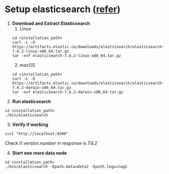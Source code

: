 # Setup elasticsearch ([refer](https://www.elastic.co/guide/en/elasticsearch/reference/current/getting-started-install.html#run-elasticsearch-local))
1. **Download and Extract Elasticsearch**
	1. Linux
	```
	cd <installation_path>
	curl -L -O https://artifacts.elastic.co/downloads/elasticsearch/elasticsearch-7.6.2-linux-x86_64.tar.gz
	tar -xvf elasticsearch-7.6.2-linux-x86_64.tar.gz
	```
	2. macOS
	```
	cd <installation_path>
	curl -L -O https://artifacts.elastic.co/downloads/elasticsearch/elasticsearch-7.6.2-darwin-x86_64.tar.gz
	tar -xvf elasticsearch-7.6.2-darwin-x86_64.tar.gz
	```
2. **Run elasticsearch**
```
cd <installation_path>
./bin/elasticsearch
```
3. **Verify if working**
```
curl "http://localhost:9200"
```
Check if *version.number* in response is *7.6.2*

4. **Start one more data node**
```
cd <installation_path>
./bin/elasticsearch -Epath.data=data2 -Epath.logs=log2
```
